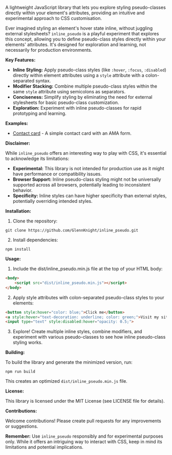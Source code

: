 A lightweight JavaScript library that lets you explore styling pseudo-classes directly within your element's attributes, providing an intuitive and experimental approach to CSS customisation.

Ever imagined styling an element's hover state inline, without juggling external stylesheets? `inline_pseudo` is a playful experiment that explores this concept, allowing you to define pseudo-class styles directly within your elements' attributes. It's designed for exploration and learning, not necessarily for production environments.

**Key Features:**

- **Inline Styling:** Apply pseudo-class styles (like `:hover`, `:focus`, `:disabled`) directly within element attributes using a `style` attribute with a colon-separated syntax.
- **Modifier Stacking:** Combine multiple pseudo-class styles within the same `style` attribute using semicolons as separators.
- **Conciseness:** Simplify styling by eliminating the need for external stylesheets for basic pseudo-class customization.
- **Exploration:** Experiment with inline pseudo-classes for rapid prototyping and learning.

**Examples:**

- [Contact card](/examples/contact_card.html) - A simple contact card with an AMA form.

**Disclaimer:**

While `inline_pseudo` offers an interesting way to play with CSS, it's essential to acknowledge its limitations:

- **Experimental:** This library is not intended for production use as it might have performance or compatibility issues.
- **Browser Support:** Inline pseudo-class styling might not be universally supported across all browsers, potentially leading to inconsistent behavior.
- **Specificity:** Inline styles can have higher specificity than external styles, potentially overriding intended styles.

**Installation:**

1. Clone the repository:

```
git clone https://github.com/GlennKnight/inline_pseudo.git
```

2. Install dependencies:
   
```
npm install
```

**Usage:**

1. Include the dist/inline_pseudo.min.js file at the top of your HTML body:

```html
<body>
    <script src="dist/inline_pseudo.min.js"></script>
</body>
```

2. Apply style attributes with colon-separated pseudo-class styles to your elements:

```html
<button style:hover="color: blue;">Click me</button>
<a style:hover="text-decoration: underline; color: green;">Visit my site</a>
<input type="text" style:disabled:hover="opacity: 0.5;">
```

3. Explore! Create multiple inline styles, combine modifiers, and experiment with various pseudo-classes to see how inline pseudo-class styling works.

**Building:**

To build the library and generate the minimized version, run:

```
npm run build
```

This creates an optimized `dist/inline_pseudo.min.js` file.

**License:**

This library is licensed under the MIT License (see LICENSE file for details).

**Contributions:**

Welcome contributions! Please create pull requests for any improvements or suggestions.

**Remember:** Use `inline_pseudo` responsibly and for experimental purposes only. While it offers an intriguing way to interact with CSS, keep in mind its limitations and potential implications.
